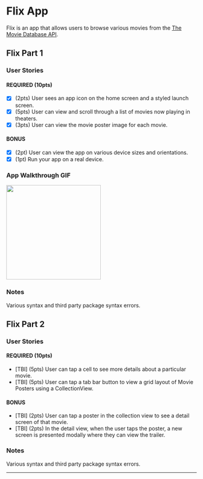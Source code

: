 # Flix App

Flix is an app that allows users to browse various movies from the [The Movie Database API](http://docs.themoviedb.apiary.io/#).


## Flix Part 1

### User Stories

#### REQUIRED (10pts)
- [X] (2pts) User sees an app icon on the home screen and a styled launch screen.
- [X] (5pts) User can view and scroll through a list of movies now playing in theaters.
- [X] (3pts) User can view the movie poster image for each movie.

#### BONUS
- [X] (2pt) User can view the app on various device sizes and orientations.
- [X] (1pt) Run your app on a real device.

### App Walkthrough GIF

<img src= "https://i.imgur.com/bzVK18s.gif" width=250><br>

### Notes
Various syntax and third party package syntax errors.

## Flix Part 2

### User Stories

#### REQUIRED (10pts)
- [TBI] (5pts) User can tap a cell to see more details about a particular movie.
- [TBI] (5pts) User can tap a tab bar button to view a grid layout of Movie Posters using a CollectionView.

#### BONUS
- [TBI] (2pts) User can tap a poster in the collection view to see a detail screen of that movie.
- [TBI] (2pts) In the detail view, when the user taps the poster, a new screen is presented modally where they can view the trailer.



### Notes
Various syntax and third party package syntax errors.


---
